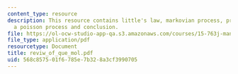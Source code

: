 ```yaml
---
content_type: resource
description: This resource contains little's law, markovian process, properties of
  a poisson process and conclusion.
file: https://ol-ocw-studio-app-qa.s3.amazonaws.com/courses/15-763j-manufacturing-system-and-supply-chain-design-spring-2005/568c857501f6785e7b328a3cf3990705_reviw_of_que_mol.pdf
file_type: application/pdf
resourcetype: Document
title: reviw_of_que_mol.pdf
uid: 568c8575-01f6-785e-7b32-8a3cf3990705
---
```

